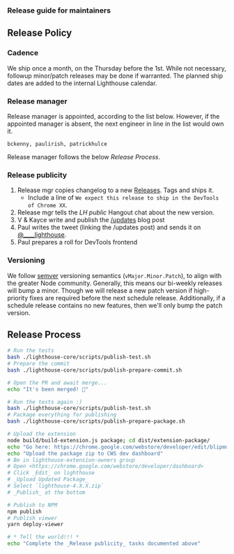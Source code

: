 ### Release guide for maintainers

## Release Policy

### Cadence

We ship once a month, on the Thursday before the 1st. While not necessary, followup minor/patch releases may be done if warranted. The planned ship dates are added to the internal Lighthouse calendar.

### Release manager

Release manager is appointed, according to the list below. However, if the appointed manager is absent, the next engineer in line in the list would own it.

    bckenny, paulirish, patrickhulce

Release manager follows the below _Release Process_.

### Release publicity

1. Release mgr copies changelog to a new [Releases](https://github.com/GoogleChrome/lighthouse/releases). Tags and ships it.
   * Include a line of `We expect this release to ship in the DevTools of Chrome XX`.
1. Release mgr tells the _LH public_ Hangout chat about the new version.
1. V & Kayce write and publish the [/updates](https://developers.google.com/web/updates/) blog post
1. Paul writes the tweet (linking the /updates post) and sends it on [@____lighthouse](https://twitter.com/____lighthouse).
1. Paul prepares a roll for DevTools frontend

### Versioning

We follow [semver](https://semver.org/) versioning semantics (`vMajor.Minor.Patch`), to align with the greater Node community. Generally, this means our bi-weekly releases will bump a minor. Though we will release a new patch version if high-priority fixes are required before the next schedule release. Additionally, if a schedule release contains no new features, then we'll only bump the patch version.


## Release Process

```sh
# Run the tests
bash ./lighthouse-core/scripts/publish-test.sh
# Prepare the commit
bash ./lighthouse-core/scripts/publish-prepare-commit.sh

# Open the PR and await merge...
echo "It's been merged! 🎉"

# Run the tests again :)
bash ./lighthouse-core/scripts/publish-test.sh
# Package everything for publishing
bash ./lighthouse-core/scripts/publish-prepare-package.sh

# Upload the extension
node build/build-extension.js package; cd dist/extension-package/
echo "Go here: https://chrome.google.com/webstore/developer/edit/blipmdconlkpinefehnmjammfjpmpbjk "
echo "Upload the package zip to CWS dev dashboard"
# Be in lighthouse-extension-owners group
# Open <https://chrome.google.com/webstore/developer/dashboard>
# Click _Edit_ on lighthouse
# _Upload Updated Package_
# Select `lighthouse-4.X.X.zip`
# _Publish_ at the bottom

# Publish to NPM
npm publish
# Publish viewer
yarn deploy-viewer

# * Tell the world!!! *
echo "Complete the _Release publicity_ tasks documented above"
```
